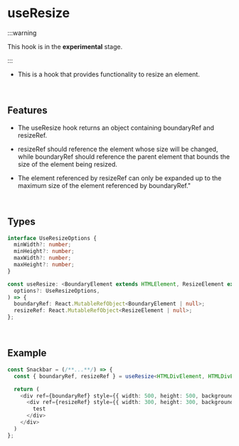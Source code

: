 # useResize

:::warning

This hook is in the **experimental** stage.

:::

- This is a hook that provides functionality to resize an element.

<br/>

## Features

- The useResize hook returns an object containing boundaryRef and resizeRef.

- resizeRef should reference the element whose size will be changed, while boundaryRef should reference the parent element that bounds the size of the element being resized.
- The element referenced by resizeRef can only be expanded up to the maximum size of the element referenced by boundaryRef."

<br/>

## Types

```typescript
interface UseResizeOptions {
  minWidth?: number;
  minHeight?: number;
  maxWidth?: number;
  maxHeight?: number;
}

const useResize: <BoundaryElement extends HTMLElement, ResizeElement extends HTMLElement>(
  options?: UseResizeOptions,
) => {
  boundaryRef: React.MutableRefObject<BoundaryElement | null>;
  resizeRef: React.MutableRefObject<ResizeElement | null>;
};
```

<br/>

## Example

```typescript
const Snackbar = (/**...**/) => {
  const { boundaryRef, resizeRef } = useResize<HTMLDivElement, HTMLDivElement>();

  return (
    <div ref={boundaryRef} style={{ width: 500, height: 500, background: 'red' }}>
      <div ref={resizeRef} style={{ width: 300, height: 300, background: 'blue' }}>
        test
      </div>
    </div>
  )
};
```
